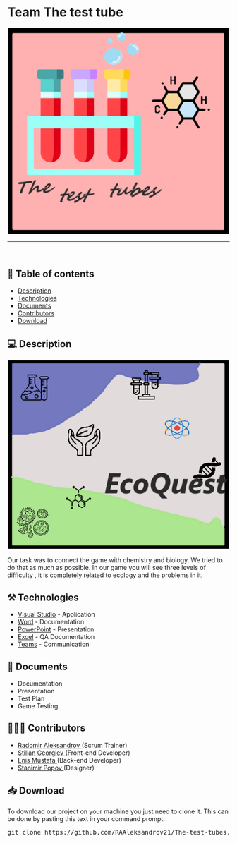 <h1>Team The test tube</h1>
<p align = "center">
  <img src = "Picture/logo_team.png" alt = "logo_team.png" width="500px">
</p>

<hr>

<br>

## 📝 Table of contents

- [Description](#description)
- [Technologies](#technologies)
- [Documents](#documents)
- [Contributors](#contributors)
- [Download](#download)


## 💻 Description <a name="description"></a>

<p align = "center">
  <img src = "Picture/Logo_game.png" alt = "Logo_game.png" width="500px">
</p>
Our task was to connect the game with chemistry and biology. We tried to do that as much as possible. In our game you will see three levels of difficulty , it is completely related to ecology and the problems in it.

## ⚒️ Technologies <a name="technologies"></a>

- [Visual Studio](https://visualstudio.microsoft.com/) - Application 
- [Word](https://www.microsoft.com/en-us/microsoft-365/word) - Documentation
- [PowerPoint](https://www.microsoft.com/en-us/microsoft-365/powerpoint) - Presentation
- [Excel](https://www.microsoft.com/en-us/microsoft-365/excel) - QA Documentation
- [Teams](https://teams.microsoft.com/) - Communication


## 📄 Documents <a name="documents"></a>

- Documentation
- Presentation
- Test Plan
- Game Testing


## 🧑🏻‍💻 Contributors <a name="contributors"></a>

- <a href = "https://github.com/RAAleksandrov21"> Radomir Aleksandrov </a> (Scrum Trainer)
-   <a href = "https://github.com/SZGeorgiev21"> Stilian Georgiev </a> (Front-end Developer)
- <a href = "https://github.com/EEMustafa21"> Enis Mustafa </a> (Back-end Developer)
-  <a href = "https://github.com/SSPopov21"> Stanimir Popov </a> (Designer)

## 📥 Download <a name="download"></a>

<p>To download our project on your machine you just need to clone it. This can be done by pasting this text in your command prompt:</p>

<pre>git clone https://github.com/RAAleksandrov21/The-test-tubes.git</pre>
